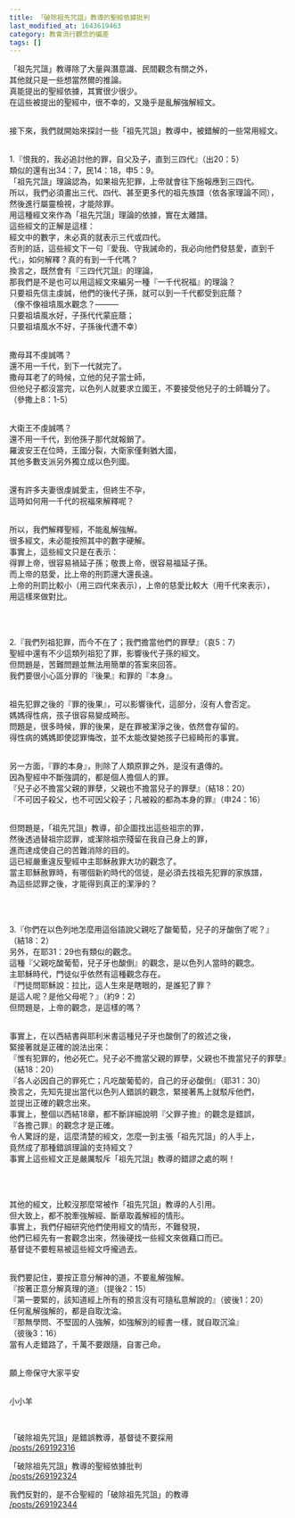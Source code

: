 ```yaml
---
title: 「破除祖先咒詛」教導的聖經依據批判
last_modified_at: 1643619463
category: 教會流行觀念的偏差
tags: []
---
```


<p>「祖先咒詛」教導除了大量與潛意識、民間觀念有關之外，<br/>
其他就只是一些想當然爾的推論。<br/>
真能提出的聖經依據，其實很少很少。<br/>
在這些被提出的聖經中，很不幸的，又幾乎是亂解強解經文。</p>
<p><br/>
接下來，我們就開始來探討一些「祖先咒詛」教導中，被錯解的一些常用經文。</p>
<p><br/>
1.『恨我的，我必追討他的罪，自父及子，直到三四代』（出20：5）<br/>
類似的還有出34：7，民14：18，申5：9。<br/>
「祖先咒詛」理論認為，如果祖先犯罪，上帝就會往下施報應到三四代。<br/>
所以，我們必須畫出三代、四代、甚至更多代的祖先族譜（依各家理論不同），<br/>
然後進行屬靈檢視，才能除罪。<br/>
用這種經文來作為「祖先咒詛」理論的依據，實在太離譜。<br/>
這些經文的正解是這樣：<br/>
經文中的數字，未必真的就表示三代或四代。<br/>
否則的話，這些經文下一句『愛我、守我誡命的，我必向他們發慈愛，直到千代』，如何解釋？真的有到一千代嗎？<br/>
換言之，既然會有『三四代咒詛』的理論，<br/>
那我們是不是也可以用這經文來編另一種『一千代祝福』的理論？<br/>
只要祖先信主虔誠，他們的後代子孫，就可以到一千代都受到庇蔭？<br/>
（像不像祖墳風水觀念？———<br/>
只要祖墳風水好，子孫代代蒙庇蔭；<br/>
只要祖墳風水不好，子孫後代遭不幸）</p>
<p><br/>
撒母耳不虔誠嗎？<br/>
還不用一千代，到下一代就完了。<br/>
撒母耳老了的時候，立他的兒子當士師，<br/>
但他兒子都沒當完，以色列人就要求立國王，不要接受他兒子的士師職分了。<br/>
（參撒上8：1-5）</p>
<p><br/>
大衛王不虔誠嗎？<br/>
還不用一千代，到他孫子那代就報銷了。<br/>
羅波安王在位時，王國分裂，大衛家僅剩猶大國，<br/>
其他多數支派另外獨立成以色列國。</p>
<p><br/>
還有許多夫妻很虔誠愛主，但終生不孕，<br/>
這時如何用一千代的祝福來解釋呢？</p>
<p><br/>
所以，我們解釋聖經，不能亂解強解。<br/>
很多經文，未必能按照其中的數字硬解。<br/>
事實上，這些經文只是在表示：<br/>
得罪上帝，很容易禍延子孫；敬畏上帝，很容易福延子孫。<br/>
而上帝的慈愛，比上帝的刑罰還大還長遠。<br/>
上帝的刑罰比較小（用三四代來表示），上帝的慈愛比較大（用千代來表示），<br/>
用這樣來做對比。</p>
<p> </p>
<p><br/>
2.『我們列祖犯罪，而今不在了；我們擔當他們的罪孽』（哀5：7）<br/>
聖經中還有不少這類列祖犯了罪，影響後代子孫的經文。<br/>
但問題是，苦難問題並無法用簡單的答案來回答。<br/>
我們要很小心區分罪的『後果』和罪的『本身』。</p>
<p><br/>
祖先犯罪之後的『罪的後果』，可以影響後代，這部分，沒有人會否定。<br/>
媽媽得性病，孩子很容易變成畸形。<br/>
問題是，很多時候，罪的後果，是在罪被潔淨之後，依然會存留的。<br/>
得性病的媽媽即使認罪悔改，並不太能改變她孩子已經畸形的事實。</p>
<p><br/>
另一方面，『罪的本身』，則除了人類原罪之外，是沒有遺傳的。<br/>
因為聖經中不斷強調的，都是個人擔個人的罪。<br/>
『兒子必不擔當父親的罪孽，父親也不擔當兒子的罪孽』（結18：20）<br/>
『不可因子殺父，也不可因父殺子；凡被殺的都為本身的罪』（申24：16）</p>
<p><br/>
但問題是，「祖先咒詛」教導，卻企圖找出這些祖宗的罪，<br/>
然後透過替祖宗認罪，或潔除祖宗殘留在我自己身上的罪，<br/>
進而達成使自己的苦難消除的目的。<br/>
這已經嚴重違反聖經中主耶穌赦罪大功的觀念了。<br/>
當主耶穌赦罪時，有哪個新約時代的信徒，是必須去找祖先犯罪的家族譜，<br/>
為這些認罪之後，才能得到真正的潔淨的？</p>
<p> </p>
<p><br/>
3.『你們在以色列地怎麼用這俗語說父親吃了酸葡萄，兒子的牙酸倒了呢？』<br/>
（結18：2）<br/>
另外，在耶31：29也有類似的觀念。<br/>
這種『父親吃酸葡萄，兒子牙也酸倒』的觀念，是以色列人當時的觀念。<br/>
主耶穌時代，門徒似乎依然有這種觀念存在。<br/>
『門徒問耶穌說：拉比，這人生來是瞎眼的，是誰犯了罪？<br/>
是這人呢？是他父母呢？』（約9：2）<br/>
但問題是，上帝的觀念，是這樣的嗎？</p>
<p><br/>
事實上，在以西結書與耶利米書這種兒子牙也酸倒了的敘述之後，<br/>
緊接著就是正確的說法出來：<br/>
『惟有犯罪的，他必死亡。兒子必不擔當父親的罪孽，父親也不擔當兒子的罪孽』<br/>
（結18：20）<br/>
『各人必因自己的罪死亡；凡吃酸葡萄的，自己的牙必酸倒』（耶31：30）<br/>
換言之，先知先提出當代以色列人錯誤的觀念，緊接著馬上就駁斥他們，<br/>
並提出正確的觀念出來。<br/>
事實上，整個以西結18章，都不斷詳細說明『父罪子擔』的觀念是錯誤，<br/>
『各擔己罪』的觀念才是正確。<br/>
令人驚訝的是，這麼清楚的經文，怎麼一到主張「祖先咒詛」的人手上，<br/>
竟然成了那種錯誤理論的支持經文？<br/>
事實上這些經文正是嚴厲駁斥「祖先咒詛」教導的錯謬之處的啊！</p>
<p> </p>
<p><br/>
其他的經文，比較沒那麼常被作「祖先咒詛」教導的人引用。<br/>
但大致上，都不脫牽強解經、斷章取義解經的情形。<br/>
事實上，我們仔細研究他們使用經文的情形，不難發現，<br/>
他們已經先有一套觀念出來，然後硬找一些經文來做藉口而已。<br/>
基督徒不要輕易被這些經文呼攏過去。</p>
<p><br/>
我們要記住，要按正意分解神的道，不要亂解強解。<br/>
『按著正意分解真理的道』（提後2：15）<br/>
『第一要緊的，該知道經上所有的預言沒有可隨私意解說的』（彼後1：20）<br/>
任何亂解強解的，都是自取沈淪。<br/>
『那無學問、不堅固的人強解，如強解別的經書一樣，就自取沉淪』<br/>
（彼後3：16）<br/>
當有人走錯路了，千萬不要跟隨，自害己命。</p>
<p><br/>
願上帝保守大家平安</p>
<p><br/>
小小羊</p>
<p> </p>
<p>「破除祖先咒詛」是錯誤教導，基督徒不要採用<br/>
<a href="/posts/269192316" target="_blank">/posts/269192316</a></p>
<p>「破除祖先咒詛」教導的聖經依據批判<br/>
<a href="/posts/269192324" target="_blank">/posts/269192324</a></p>
<p>我們反對的，是不合聖經的「破除祖先咒詛」的教導<br/>
<a href="/posts/269192344" target="_blank">/posts/269192344</a></p>
<p> </p>
<p> </p>
<p> </p>
